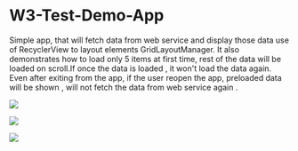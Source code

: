 # W3-Test-Demo-App

Simple app, that will fetch data from web service and display those data use of RecyclerView to layout elements GridLayoutManager. It also demonstrates how to load only 5 items at first time, rest of the data will be loaded on scroll.If once the data is loaded , it won't load the data again. Even after exiting from the app, if the user reopen the app, preloaded  data will be shown , will not fetch the data from web service again . 



![](https://user-images.githubusercontent.com/8472582/51122892-1b385f00-1845-11e9-97ee-2595bc63988b.png)


![](https://user-images.githubusercontent.com/8472582/51122893-1bd0f580-1845-11e9-80bb-fb01bfa435be.png)


![](https://user-images.githubusercontent.com/8472582/51122896-1bd0f580-1845-11e9-8542-5a474b11731c.png)
